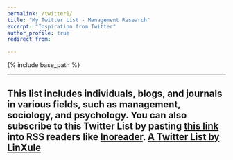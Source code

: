 ```yaml
---
permalink: /twitter1/
title: "My Twitter List - Management Research"
excerpt: "Inspiration from Twitter"
author_profile: true
redirect_from:

---
```

{% include base_path %}

------
This list includes individuals, blogs, and journals in various fields, such as management, sociology, and psychology. You can also subscribe to this Twitter List by pasting [this link](https://twitter.com/LinXule/lists/mgmtresearch?ref_src=twsrc%5Etfw) into RSS readers like [Inoreader](inoreader.com/). <a class="twitter-timeline" href="https://twitter.com/LinXule/lists/mgmtresearch?ref_src=twsrc%5Etfw">A Twitter List by LinXule</a> <script async src="https://platform.twitter.com/widgets.js" charset="utf-8"></script>
------

